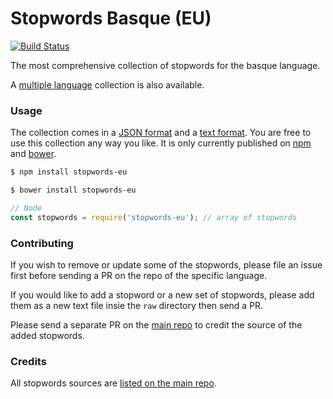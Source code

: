 Stopwords Basque (EU)
=======

[![Build Status](https://travis-ci.org/stopwords-iso/stopwords-eu.svg?branch=master)](https://travis-ci.org/stopwords-iso/stopwords-eu)

The most comprehensive collection of stopwords for the basque language.

A [multiple language](https://github.com/stopwords-iso/stopwords-iso) collection is also available.

### Usage

The collection comes in a
[JSON format](https://raw.githubusercontent.com/stopwords-iso/stopwords-eu/master/stopwords-eu.json) and a
[text format](https://raw.githubusercontent.com/stopwords-iso/stopwords-eu/master/stopwords-eu.txt).
You are free to use this collection any way you like.
It is only currently published on [npm](https://www.npmjs.com/stopwords-eu) and [bower](https://bower.io).

```sh
$ npm install stopwords-eu
```

```sh
$ bower install stopwords-eu
```

```js
// Node
const stopwords = require('stopwords-eu'); // array of stopwords
```

### Contributing

If you wish to remove or update some of the stopwords, please file an issue first before sending a PR on the repo of the specific language.

If you would like to add a stopword or a new set of stopwords, please add them as a new text file insie the `raw` directory then send a PR.

Please send a separate PR on the [main repo](https://github.com/stopwords-iso/stopwords-iso) to credit the source of the added stopwords.

### Credits

All stopwords sources are [listed on the main repo](https://github.com/stopwords-iso/stopwords-iso/blob/master/CREDITS.md).
